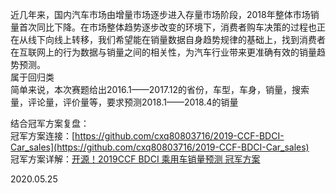 近几年来，国内汽车市场由增量市场逐步进入存量市场阶段，2018年整体市场销量首次同比下降。在市场整体趋势逐步改变的环境下，消费者购车决策的过程也正在从线下向线上转移，我们希望能在销量数据自身趋势规律的基础上，找到消费者在互联网上的行为数据与销量之间的相关性，为汽车行业带来更准确有效的销量趋势预测。  
属于回归类  
简单来说，本次赛题给出2016.1——2017.12的省份，车型，车身，销量，搜索量，评论量，评价量等，要求预测2018.1——2018.4的销量  


结合冠军方案复盘：  
冠军方案连接：[https://github.com/cxq80803716/2019-CCF-BDCI-Car_sales](https://github.com/cxq80803716/2019-CCF-BDCI-Car_sales)  
冠军方案详解：[开源！2019CCF BDCI 乘用车销量预测 冠军方案](https://mp.weixin.qq.com/s/z71__Wrjd9jCuzZpnjRWjg)  


2020.05.25
